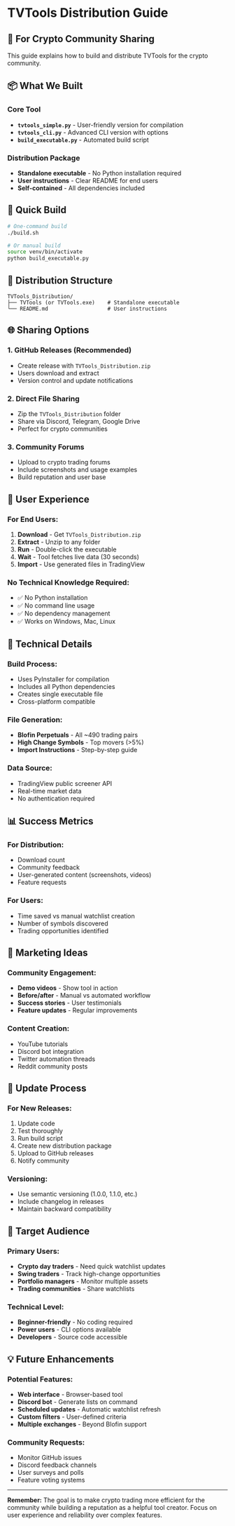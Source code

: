 # TVTools Distribution Guide

## 🎯 For Crypto Community Sharing

This guide explains how to build and distribute TVTools for the crypto community.

## 📦 What We Built

### Core Tool
- **`tvtools_simple.py`** - User-friendly version for compilation
- **`tvtools_cli.py`** - Advanced CLI version with options
- **`build_executable.py`** - Automated build script

### Distribution Package
- **Standalone executable** - No Python installation required
- **User instructions** - Clear README for end users
- **Self-contained** - All dependencies included

## 🚀 Quick Build

```bash
# One-command build
./build.sh

# Or manual build
source venv/bin/activate
python build_executable.py
```

## 📁 Distribution Structure

```
TVTools_Distribution/
├── TVTools (or TVTools.exe)    # Standalone executable
└── README.md                   # User instructions
```

## 🌐 Sharing Options

### 1. GitHub Releases (Recommended)
- Create release with `TVTools_Distribution.zip`
- Users download and extract
- Version control and update notifications

### 2. Direct File Sharing
- Zip the `TVTools_Distribution` folder
- Share via Discord, Telegram, Google Drive
- Perfect for crypto communities

### 3. Community Forums
- Upload to crypto trading forums
- Include screenshots and usage examples
- Build reputation and user base

## 👥 User Experience

### For End Users:
1. **Download** - Get `TVTools_Distribution.zip`
2. **Extract** - Unzip to any folder
3. **Run** - Double-click the executable
4. **Wait** - Tool fetches live data (30 seconds)
5. **Import** - Use generated files in TradingView

### No Technical Knowledge Required:
- ✅ No Python installation
- ✅ No command line usage
- ✅ No dependency management
- ✅ Works on Windows, Mac, Linux

## 🔧 Technical Details

### Build Process:
- Uses PyInstaller for compilation
- Includes all Python dependencies
- Creates single executable file
- Cross-platform compatible

### File Generation:
- **Blofin Perpetuals** - All ~490 trading pairs
- **High Change Symbols** - Top movers (>5%)
- **Import Instructions** - Step-by-step guide

### Data Source:
- TradingView public screener API
- Real-time market data
- No authentication required

## 📊 Success Metrics

### For Distribution:
- Download count
- Community feedback
- User-generated content (screenshots, videos)
- Feature requests

### For Users:
- Time saved vs manual watchlist creation
- Number of symbols discovered
- Trading opportunities identified

## 🚀 Marketing Ideas

### Community Engagement:
- **Demo videos** - Show tool in action
- **Before/after** - Manual vs automated workflow
- **Success stories** - User testimonials
- **Feature updates** - Regular improvements

### Content Creation:
- YouTube tutorials
- Discord bot integration
- Twitter automation threads
- Reddit community posts

## 🔄 Update Process

### For New Releases:
1. Update code
2. Test thoroughly
3. Run build script
4. Create new distribution package
5. Upload to GitHub releases
6. Notify community

### Versioning:
- Use semantic versioning (1.0.0, 1.1.0, etc.)
- Include changelog in releases
- Maintain backward compatibility

## 🎯 Target Audience

### Primary Users:
- **Crypto day traders** - Need quick watchlist updates
- **Swing traders** - Track high-change opportunities
- **Portfolio managers** - Monitor multiple assets
- **Trading communities** - Share watchlists

### Technical Level:
- **Beginner-friendly** - No coding required
- **Power users** - CLI options available
- **Developers** - Source code accessible

## 💡 Future Enhancements

### Potential Features:
- **Web interface** - Browser-based tool
- **Discord bot** - Generate lists on command
- **Scheduled updates** - Automatic watchlist refresh
- **Custom filters** - User-defined criteria
- **Multiple exchanges** - Beyond Blofin support

### Community Requests:
- Monitor GitHub issues
- Discord feedback channels
- User surveys and polls
- Feature voting systems

---

**Remember:** The goal is to make crypto trading more efficient for the community while building a reputation as a helpful tool creator. Focus on user experience and reliability over complex features.